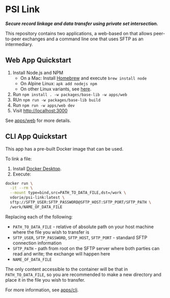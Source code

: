 PSI Link
========

***Secure record linkage and data transfer using private set intersection.***

This repository contains two applications, a web-based on that allows peer-to-peer exchanges and a command line one that uses SFTP as an intermediary.

## Web App Quickstart

1. Install Node.js and NPM
   * On a Mac: Install [Homebrew](https://brew.sh/) and execute `brew install node`
   * On Alpine Linux: `apk add nodejs npm`
   * On other Linux variants, see [here](https://nodejs.org/en/download/package-manager/all).
2. Run `npm install . -w packages/base-lib -w apps/web`
3. RUn `npm run -w packages/base-lib build`
4. Run `npm run -w apps/web dev`
5. Visit [http://localhost:3000](http://localhost:3000)

See [apps/web](apps/web) for more details.

## CLI App Quickstart

This app has a pre-built Docker image that can be used.

To link a file:

1. Install [Docker Desktop](https://www.docker.com/products/docker-desktop/).
2. Execute:  
```sh
docker run \
  -it --rm \
  --mount type=bind,src=PATH_TO_DATA_FILE,dst=/work \
  vdorie/psi-link:latest \
  sftp://SFTP_USER:SFTP_PASSWORD@SFTP_HOST:SFTP_PORT/SFTP_PATH \
  /work/NAME_OF_DATA_FILE
```  
Replacing each of the following:
   * `PATH_TO_DATA_FILE` - relative of absolute path on your host machine where the file you wish to transfer is
   * `SFTP_USER`, `SFTP_PASSWORD`, `SFTP_HOST`, `SFTP_PORT` - standard SFTP connection information
   * `SFTP_PATH` - path from root on the SFTP server where both parties can read and write; the exchange will happen here
   * `NAME_OF_DATA_FILE`

The only content accessible to the container will be that in `PATH_TO_DATA_FILE`, so you are recommended to make a new directory and place it in the file you wish to transfer.

For more information, see [apps/cli](apps/cli/).